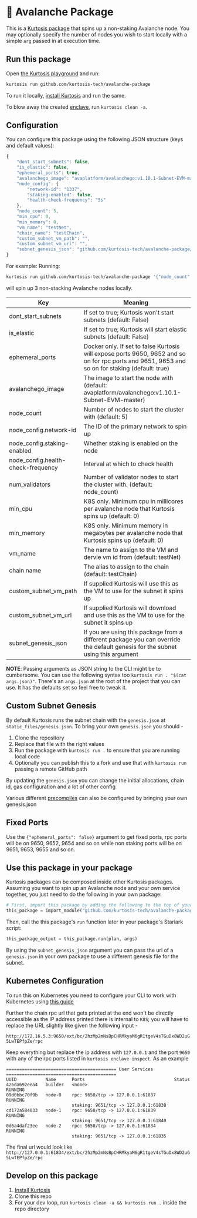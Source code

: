 :small_red_triangle: Avalanche Package
======================================

This is a [Kurtosis package](https://docs.kurtosis.com/concepts-reference/packages) that spins up a non-staking Avalanche node. You may optionally specify the number of nodes you wish to start locally with a simple `arg` passed in at execution time.

Run this package
----------------
Open [the Kurtosis playground](https://gitpod.io/#/https://github.com/kurtosis-tech/playground-gitpod) and run:

```bash
kurtosis run github.com/kurtosis-tech/avalanche-package
```
To run it locally, [install Kurtosis][install-kurtosis] and run the same.

To blow away the created [enclave][enclaves-reference], run `kurtosis clean -a`.

## Configuration

<!-- You can parameterize your package as you prefer; see https://docs.kurtosis.com/next/concepts-reference/args for more -->
You can configure this package using the following JSON structure (keys and default values):

```javascript
{
    "dont_start_subnets": false,
    "is_elastic": false,
    "ephemeral_ports": true,
    "avalanchego_image": "avaplatform/avalanchego:v1.10.1-Subnet-EVM-master",
    "node_config": {
        "network-id": "1337",
        "staking-enabled": false,
        "health-check-frequency": "5s"
    },
    "node_count": 5,
    "min_cpu": 0,
    "min_memory": 0,
    "vm_name": "testNet",
    "chain_name": "testChain",
    "custom_subnet_vm_path": "",
    "custom_subnet_vm_url": "",
    "subnet_genesis_json": "github.com/kurtosis-tech/avalanche-package/static_files/genesis.json"
}
```

For example:
Running:
```bash
kurtosis run github.com/kurtosis-tech/avalanche-package '{"node_count":3}'
```
will spin up 3 non-stacking Avalanche nodes locally.


| Key                 | Meaning                                                                                                                |
| ------------------- | -----------------------------------------------------------------------------------------------------------------------|
| dont_start_subnets  | If set to true; Kurtosis won't start subnets (default: False)                                                          |
| is_elastic          | If set to true; Kurtosis will start elastic subnets (default: False)                                                   |
| ephemeral_ports     | Docker only. If set to false Kurtosis will expose ports 9650, 9652 and so on for rpc ports and 9651, 9653 and so on for staking (default: true)|
| avalanchego_image   | The image to start the node with (default: avaplatform/avalanchego:v1.10.1-Subnet-EVM-master)|
| node_count  | Number of nodes to start the cluster with (default: 5) |
| node_config.network-id  | The ID of the primary network to spin up |
| node_config.staking-enabled  | Whether staking is enabled on the node |
| node_config.health-check-frequency  | Interval at which to check health |
| num_validators  | Number of validator nodes to start the cluster with. (default: node_count)         |
| min_cpu  | K8S only. Minimum cpu in millicores per avalanche node that Kurtosis spins up (default: 0)         |
| min_memory  | K8S only. Minimum memory in megabytes per avalanche node that Kurtosis spins up (default: 0)         |
| vm_name  | The name to assign to the VM and dervie vm id from (default: testNet)         |
| chain name  | The alias to assign to the chain (default: testChain)         |
| custom_subnet_vm_path  | If supplied Kurtosis will use this as the VM to use for the subnet it spins up|
| custom_subnet_vm_url  | If supplied Kurtosis will download and use this as the VM to use for the subnet it spins up|
| subnet_genesis_json  | If you are using this package from a different package you can override the default genesis for the subnet using this argument|

**NOTE**: Passing arguments as JSON string to the CLI might be to cumbersome. You can use the following syntax too `kurtosis run . "$(cat args.json)"`. There's an `args.json` at the root of the project that you can use. It has the defaults set so feel free to tweak it.

## Custom Subnet Genesis

By default Kurtosis runs the subnet chain with the `genesis.json` at `static_files/genesis.json`. To bring your own `genesis.json` you should - 

1. Clone the repository
2. Replace that file with the right values
3. Run the package with `kurtosis run .` to ensure that you are running local code
4. Optionally you can publish this to a fork and use that with `kurtosis run` passing a remote GitHub path

By updating the `genesis.json` you can change the initial allocations, chain id, gas configuration and a lot of other config

Various different [precompiles](https://docs.avax.network/subnets/customize-a-subnet#precompiles) can also be configured by bringing your own genesis.json

## Fixed Ports

Use the `{"ephemeral_ports": false}` argument to get fixed ports, rpc ports will be on 9650, 9652, 9654 and so on while non staking ports will be on 9651, 9653, 9655 and so on.

Use this package in your package
--------------------------------
Kurtosis packages can be composed inside other Kurtosis packages.  Assuming you want to spin up an Avalanche node and your own service
together, you just need to do the following in your own package:


```python
# First, import this package by adding the following to the top of your package's Starlark file:
this_package = import_module("github.com/kurtosis-tech/avalanche-package/main.star")
```

Then, call the this package's `run` function later in your package's Starlark script:

```python
this_package_output = this_package.run(plan, args)
```

By using the `subnet_genesis_json` argument you can pass the url of a `genesis.json` in your own package to use a different genesis file for the subnet.

## Kubernetes Configuration

To run this on Kubernetes you need to configure your CLI to work with Kubernetes using [this guide](https://docs.kurtosis.com/k8s/)

Further the chain rpc url that gets printed at the end won't be directly accessible as the IP address printed there is internal to `K8S`; you will have to replace
the URL slightly like given the following input - 

`http://172.16.5.3:9650/ext/bc/2hzMp2mNsBpCHRMkyaM6gR1tgeV4sTGuDx8WD2uG5LwTEPfpZe/rpc`

Keep everything but replace the ip address with `127.0.0.1` and the port `9650` with any of the rpc ports listed in `kurtosis enclave inspect`. As an example

```
========================================== User Services ==========================================
UUID           Name      Ports                                  Status
426da692eea4   builder   <none>                                 RUNNING
09d0bbc70f9b   node-0    rpc: 9650/tcp -> 127.0.0.1:61837       RUNNING
                         staking: 9651/tcp -> 127.0.0.1:61838
cd172a584033   node-1    rpc: 9650/tcp -> 127.0.0.1:61839       RUNNING
                         staking: 9651/tcp -> 127.0.0.1:61840
0d6a4daf23ee   node-2    rpc: 9650/tcp -> 127.0.0.1:61834       RUNNING
                         staking: 9651/tcp -> 127.0.0.1:61835
```

The final url would look like `http://127.0.0.1:61834/ext/bc/2hzMp2mNsBpCHRMkyaM6gR1tgeV4sTGuDx8WD2uG5LwTEPfpZe/rpc`

Develop on this package
-----------------------
1. [Install Kurtosis][install-kurtosis]
1. Clone this repo
1. For your dev loop, run `kurtosis clean -a && kurtosis run .` inside the repo directory


<!-------------------------------- LINKS ------------------------------->
[install-kurtosis]: https://docs.kurtosis.com/install
[enclaves-reference]: https://docs.kurtosis.com/concepts-reference/enclaves
